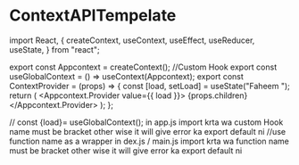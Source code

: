 # ContextAPITempelate

import React, {
  createContext,
  useContext,
  useEffect,
  useReducer,
  useState,
} from "react";

export const Appcontext = createContext();
//Custom Hook
export const useGlobalContext = () => useContext(Appcontext);
export const ContextProvider = (props) => {
  const [load, setLoad] = useState("Faheem ");
  return (
    <Appcontext.Provider value={{ load }}>
        {props.children}
    </Appcontext.Provider>
  );
};


// const {load}= useGlobalContext();  in app.js import krta wa custom Hook  name must be bracket other wise it will give error ka export default ni 
//use function name as a wrapper in dex.js / main.js  import krta wa function name must be bracket other wise it will give error ka export default ni 
